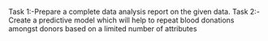 Task 1:-Prepare a complete data analysis report on the given data.
Task 2:-Create a predictive model which will help to repeat blood donations
amongst donors based on a limited number of attributes
